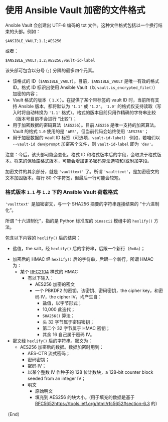 # 使用 Ansible Vault 加密的文件格式

Ansible Vault 会创建出 UTF-8 编码的 txt 文件。这种文件格式包括以一个换行结束的头部。例如：


```text
$ANSIBLE_VAULT;1.1;AES256
```

或者：

```text
$ANSIBLE_VAULT;1.2;AES256;vault-id-label
```

该头部可包含以分号 (`;`) 分隔的最多四个元素。


- 该格式的 ID（`$ANSIBLE_VAULT`）。目前，`$ANSIBLE_VAULT` 是唯一有效的格式 ID。格式 ID 标识出使用 Ansible Vault（以 `vault.is_encrypted_file()`） 加密的内容；
- Vault 格式的版本（ `1.X` ）。在提供了某个带标签的 vault ID 时，当前所有支持 Ansible 版本，都将默认为 `'1.1'` 或 `'1.2'`。`'1.0'` 的格式仅支持读取（写入时将自动转换为 `'1.1'` 格式）。格式的版本目前只用作精确的字符串比较（版本号目前不会进行 “比较”）；
- 用于加密数据的密码算法（`AES256`）。目前 `AES256` 是唯一支持的加密算法。Vault 的格式 `1.0` 使用的是 `'AES'`，但当前代码会始终使用 `'AES256'`；
- 用于加密数据的 vault ID 标签（可选项，`vault-id-label`） 例如，若咱们以 `--vault-id dev@prompt` 加密某个文件，则 `vault-id-label` 即为 `'dev'`。

注意：今后，该头部可能会变化。格式 ID 和格式版本后的字段，会取决于格式版本。将来的保险库格式版本，可能会增加更多密码算法选项和/或附加字段。

加密文件的其余部分，就是 `'vaulttext'` 了。所谓 `'vaulttext'`，是加密密文的文本加固版本。每行 80 个字符宽，但最后一行可能会较短。


### 格式版本 `1.1` 与 `1.2` 下的 Ansible Vault 荷载格式


`'vaulttext'` 是加密密文，与一个 SHA256 摘要的字符串连接结果的 “十六进制化”。

所谓 “十六进制化”，指的是 Python 标准库的 `binascii` 模组中的 `hexlify()` 方法。


包含以下内容的 `hexlify()` 后的结果：

- 盐值，the salt，经 `hexlify()` 后的字符串，后跟一个新行（`0x0a`）；
+ 加密后的 HMAC 经 `hexlify()` 后的字符串，后跟一个新行。所谓 HMAC 为：
    + 某个 [RFC2104](https://www.ietf.org/rfc/rfc2104.txt) 样式的 HMAC
        + 有以下输入：
            - AES256 加密的密文
            + 一个 PBKDF2 的密钥。该密钥、密码密钥，the cipher key，和密码 IV，the cipher IV，均产生自：
                - 盐值，以字节形式；
                - 10,000 此迭代；
                - `SHA256()` 算法；
                - 头 32 字节属于密码密钥；
                - 第二个 32 字节属于 HMAC 密钥；
                - 其余 16 自己属于密码 IV。
+ 密文经 `hexlify()` 后的字符串。密文为：
    + AES256 加密后的数据。数据加密时用到：
        - AES-CTR 流式密码；
        - 密码密钥；
        - 密码 IV；
        - 以某个整数 IV 作种子的 128 位计数块，a 128-bit counter block seeded from an integer IV；
        + 明文
            - 原始明文
            - 填充到 AES256 的块大小。(用于填充的数据是基于 [RFC5652]()https://tools.ietf.org/html/rfc5652#section-6.3 的）


（End）


